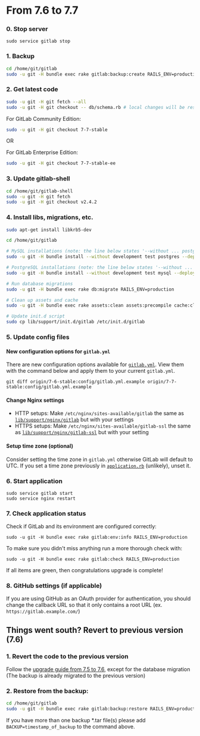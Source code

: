 # From 7.6 to 7.7

### 0. Stop server

    sudo service gitlab stop

### 1. Backup

```bash
cd /home/git/gitlab
sudo -u git -H bundle exec rake gitlab:backup:create RAILS_ENV=production
```

### 2. Get latest code

```bash
sudo -u git -H git fetch --all
sudo -u git -H git checkout -- db/schema.rb # local changes will be restored automatically
```

For GitLab Community Edition:

```bash
sudo -u git -H git checkout 7-7-stable
```

OR

For GitLab Enterprise Edition:

```bash
sudo -u git -H git checkout 7-7-stable-ee
```

### 3. Update gitlab-shell

```bash
cd /home/git/gitlab-shell
sudo -u git -H git fetch
sudo -u git -H git checkout v2.4.2

```

### 4. Install libs, migrations, etc.

```bash
sudo apt-get install libkrb5-dev

cd /home/git/gitlab

# MySQL installations (note: the line below states '--without ... postgres')
sudo -u git -H bundle install --without development test postgres --deployment

# PostgreSQL installations (note: the line below states '--without ... mysql')
sudo -u git -H bundle install --without development test mysql --deployment

# Run database migrations
sudo -u git -H bundle exec rake db:migrate RAILS_ENV=production

# Clean up assets and cache
sudo -u git -H bundle exec rake assets:clean assets:precompile cache:clear RAILS_ENV=production

# Update init.d script
sudo cp lib/support/init.d/gitlab /etc/init.d/gitlab
```

### 5. Update config files

#### New configuration options for `gitlab.yml`

There are new configuration options available for [`gitlab.yml`](config/gitlab.yml.example). View them with the command below and apply them to your current `gitlab.yml`.

```
git diff origin/7-6-stable:config/gitlab.yml.example origin/7-7-stable:config/gitlab.yml.example
```

#### Change Nginx settings

* HTTP setups: Make `/etc/nginx/sites-available/gitlab` the same as [`lib/support/nginx/gitlab`](/lib/support/nginx/gitlab) but with your settings
* HTTPS setups: Make `/etc/nginx/sites-available/gitlab-ssl` the same as [`lib/support/nginx/gitlab-ssl`](/lib/support/nginx/gitlab-ssl) but with your setting

#### Setup time zone (optional)

Consider setting the time zone in `gitlab.yml` otherwise GitLab will default to UTC. If you set a time zone previously in [`application.rb`](config/application.rb) (unlikely), unset it.

### 6. Start application

    sudo service gitlab start
    sudo service nginx restart

### 7. Check application status

Check if GitLab and its environment are configured correctly:

    sudo -u git -H bundle exec rake gitlab:env:info RAILS_ENV=production

To make sure you didn't miss anything run a more thorough check with:

    sudo -u git -H bundle exec rake gitlab:check RAILS_ENV=production

If all items are green, then congratulations upgrade is complete!

### 8. GitHub settings (if applicable)

If you are using GitHub as an OAuth provider for authentication, you should change the callback URL so that it 
only contains a root URL (ex. `https://gitlab.example.com/`)


## Things went south? Revert to previous version (7.6)

### 1. Revert the code to the previous version
Follow the [upgrade guide from 7.5 to 7.6](7.5-to-7.6.md), except for the database migration
(The backup is already migrated to the previous version)

### 2. Restore from the backup:

```bash
cd /home/git/gitlab
sudo -u git -H bundle exec rake gitlab:backup:restore RAILS_ENV=production
```
If you have more than one backup *.tar file(s) please add `BACKUP=timestamp_of_backup` to the command above.
